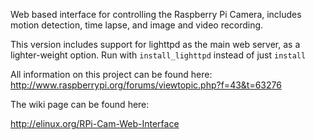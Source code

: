 Web based interface for controlling the Raspberry Pi Camera, includes motion detection, time lapse, and image and video recording.

This version includes support for lighttpd as the main web server, as a lighter-weight option. Run with `install_lighttpd` instead of just `install`

All information on this project can be found here: http://www.raspberrypi.org/forums/viewtopic.php?f=43&t=63276

The wiki page can be found here:

http://elinux.org/RPi-Cam-Web-Interface
